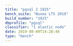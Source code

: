 ```yaml
---
title: "pgsql 2 1925"
bench_suite: "Nuxeo LTS 2019"
build_number: "1925"
dbprofile: "pgsql"
classifier: "1 elastic node"
date: 2019-08-09T14:28:48
type: "bench"
---
```

